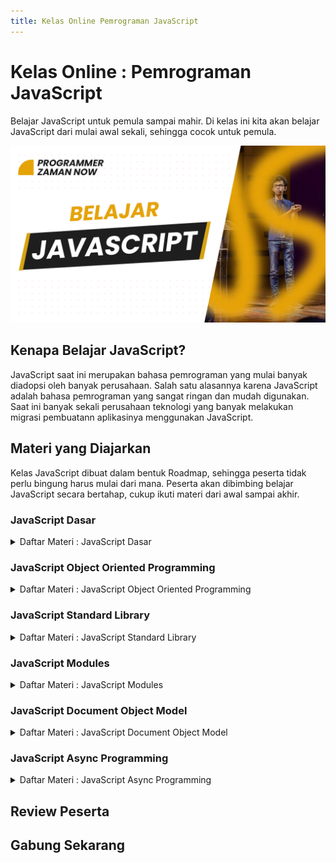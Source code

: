 ```yaml
---
title: Kelas Online Pemrograman JavaScript
---
```


# Kelas Online : Pemrograman JavaScript

Belajar JavaScript untuk pemula sampai mahir. Di kelas ini kita akan belajar JavaScript dari mulai awal sekali, sehingga cocok untuk pemula.

![JavaScript](/img/kelas-online/big/javascript.jpg)

## Kenapa Belajar JavaScript?

JavaScript saat ini merupakan bahasa pemrograman yang mulai banyak diadopsi oleh banyak perusahaan. Salah satu alasannya
karena JavaScript adalah bahasa pemrograman yang sangat ringan dan mudah digunakan. Saat ini banyak sekali perusahaan teknologi
yang banyak melakukan migrasi pembuatann aplikasinya menggunakan JavaScript.

## Materi yang Diajarkan

Kelas JavaScript dibuat dalam bentuk Roadmap, sehingga peserta tidak perlu bingung harus mulai dari mana.
Peserta akan dibimbing belajar JavaScript secara bertahap, cukup ikuti materi dari awal sampai akhir.

### JavaScript Dasar

<details>
<summary>Daftar Materi : JavaScript Dasar</summary>

```text
00:00:00 - Pendahuluan
00:02:56 - Pengenalan JavaScript
00:14:56 - Program Hello World
00:24:56 - Komentar
00:30:13 - Tipe Data Number
00:36:34 - Tipe Data Boolean
00:39:10 - Tipe Data String
00:51:05 - Variable
01:12:38 - Operator Matematika
01:26:00 - Operator Perbandingan
01:31:39 - Operator Logika
01:39:20 - Console
01:46:56 - String Template
01:58:36 - Konversi String dan Number
02:13:30 - Tipe Data Array
02:32:02 - Tipe Data Object
02:43:50 - If Expression
02:55:41 - Popup
03:03:17 - Undefined
03:11:19 - Null
03:14:47 - Switch Expression
03:20:44 - Operator typeof
03:24:59 - Operator in
03:31:23 - Ternary Operator
03:36:17 - Nullish Coalescing Operator
03:41:43 - Optional Chaining
03:49:32 - Falsy dan Truthy
03:56:54 - Operator Logika di Non Boolean
04:06:20 - For Loop
04:14:28 - While Loop
04:16:35 - Do While Loop
04:20:09 - Break dan Continue
04:26:18 - Label
04:32:38 - For In
04:37:54 - For Of
04:42:42 - With Statement
04:49:29 - Function
04:56:05 - Function Parameter
05:01:13 - Function Return Value
05:15:59 - Optional Parameter
05:20:10 - Default Parameter
05:24:56 - Rest Parameter
05:38:12 - Function Sebagai Value
05:44:44 - Anonymous Function
05:51:35 - Function dalam Function
05:54:50 - Scope
06:06:36 - Recursive Function
06:15:34 - Function GEnerator
06:28:17 - Arrow Function
06:40:56 - Closure
06:47:49 - Object Method
06:52:29 - Kata Kunci this
06:59:27 - Arrow Function di Object
07:04:10 - Getter dan Setter
07:12:36 - Masalah Variable var
07:18:57 - Destructuring
07:39:30 - Strict Mode
07:46:05 - Debugger
07:59:59 - Materi Selanjutnya
```

</details>

### JavaScript Object Oriented Programming

<details>
<summary>Daftar Materi : JavaScript Object Oriented Programming</summary>

```text
00:00:00 - Pendahuluan
00:02:22 - Pengenalan OOP
00:10:20 - Membuat Constructor Function
00:18:01 - Property di Constructor Function
00:23:41 - Method di Constructor Function
00:27:27 - Parameter di Constructor Function
00:30:34 - Constructor Inheritance
00:36:54 - Prototype
00:50:23 - Prototype Inheritance
01:01:56 - Class
01:04:58 - Constructor di Class
01:08:19 - Property di Class
01:10:34 - Method di Class
01:15:04 - Class Inheritance
01:21:17 - Super Constructor
00:28:04 - Super Method
01:33:11 - Getter dan Setter di Class
01:37:46 - Public Class Field
01:44:42 - Private Class Field
01:50:10 - Private Method
01:53:54 - Operator instanceof
02:00:30 - Static Field
02:06:21 - Static Method
02:09:02 - Error
02:15:29 - Error Handling
02:26:14 - Membuat Class Error
02:32:32 - Iterable dan Iterator
02:47:13 - Materi Selanjutnya
```

</details>

### JavaScript Standard Library

<details>
<summary>Daftar Materi : JavaScript Standard Library</summary>

```text
00:00:00 - Pendahuluan
00:02:04 - Number
00:13:40 - String
00:20:55 - Array
00:48:35 - Object
01:00:07 - JSON
01:07:21 - BigInt
01:11:00 - Date
01:27:46 - Math
01:31:42 - Boolean
01:34:57 - Map
01:42:37 - Set
01:45:53 - Symbol
01:53:53 - RegExp
02:20:40 - Proxy
02:31:50 - Reflect
02:36:26 - Encode
02:45:43 - Base64
02:50:32 - Eval
02:53:09 - Materi Selanjutnya
```

</details>

### JavaScript Modules

<details>
<summary>Daftar Materi : JavaScript Modules</summary>

```text
00:00:00 - Pendahuluan
00:02:01 - Pengenalan JavaScript Modules
00:06:24 - Membuat Project
00:07:40 - Live Server
00:13:06 - Tanpa Module
00:18:19 - Membuat Module
00:23:49 - Export
00:25:44 - Import
00:29:47 - Variable di Module
00:36:58 - Class di Module
00:40:54 - Export Multiple
00:45:15 - Alias
00:52:47 - Export Default
01:08:00 - Module Object
01:12:51- Aggregating Modules
01:18:01 - Dynamic Module Loading
01:26:04 - Materi Selanjutnya
```

</details>

### JavaScript Document Object Model

<details>
<summary>Daftar Materi : JavaScript Document Object Model</summary>

```text
Segera hadir, GRATIS untuk yang sudah bergabung!
```

</details>

### JavaScript Async Programming

<details>
<summary>Daftar Materi : JavaScript Async Programming</summary>

```text
Segera hadir, GRATIS untuk yang sudah bergabung!
```

</details>

## Review Peserta

## Gabung Sekarang
